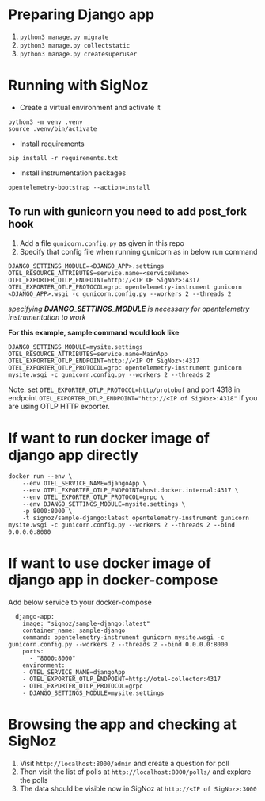 # Preparing Django app

1. `python3 manage.py migrate`
2. `python3 manage.py collectstatic`
3. `python3 manage.py createsuperuser`

# Running with SigNoz

- Create a virtual environment and activate it

```
python3 -m venv .venv
source .venv/bin/activate
```

- Install requirements

```
pip install -r requirements.txt
```

- Install instrumentation packages

```
opentelemetry-bootstrap --action=install
```

## To run with gunicorn you need to add post_fork hook

1. Add a file `gunicorn.config.py` as given in this repo
2. Specify that config file when running gunicorn as in below run command

```
DJANGO_SETTINGS_MODULE=<DJANGO_APP>.settings OTEL_RESOURCE_ATTRIBUTES=service.name=<serviceName> OTEL_EXPORTER_OTLP_ENDPOINT=http://<IP OF SigNoz>:4317 OTEL_EXPORTER_OTLP_PROTOCOL=grpc opentelemetry-instrument gunicorn <DJANGO_APP>.wsgi -c gunicorn.config.py --workers 2 --threads 2
```
*specifying **DJANGO_SETTINGS_MODULE** is necessary for opentelemetry instrumentation to work*

**For this example, sample command would look like**

```
DJANGO_SETTINGS_MODULE=mysite.settings  OTEL_RESOURCE_ATTRIBUTES=service.name=MainApp OTEL_EXPORTER_OTLP_ENDPOINT=http://<IP Of SigNoz>:4317 OTEL_EXPORTER_OTLP_PROTOCOL=grpc opentelemetry-instrument gunicorn mysite.wsgi -c gunicorn.config.py --workers 2 --threads 2
```

Note: set `OTEL_EXPORTER_OTLP_PROTOCOL=http/protobuf` and port 4318 in endpoint `OTEL_EXPORTER_OTLP_ENDPOINT="http://<IP of SigNoz>:4318"` if you are using OTLP HTTP exporter.

# If want to run docker image of django app directly 
```
docker run --env \
    --env OTEL_SERVICE_NAME=djangoApp \
    --env OTEL_EXPORTER_OTLP_ENDPOINT=host.docker.internal:4317 \
    --env OTEL_EXPORTER_OTLP_PROTOCOL=grpc \
    --env DJANGO_SETTINGS_MODULE=mysite.settings \
    -p 8000:8000 \
    -t signoz/sample-django:latest opentelemetry-instrument gunicorn mysite.wsgi -c gunicorn.config.py --workers 2 --threads 2 --bind 0.0.0.0:8000
```

# If want to use docker image of django app in docker-compose
Add below service to your docker-compose
```
  django-app:
    image: "signoz/sample-django:latest"
    container_name: sample-django
    command: opentelemetry-instrument gunicorn mysite.wsgi -c gunicorn.config.py --workers 2 --threads 2 --bind 0.0.0.0:8000
    ports:
      - "8000:8000"
    environment:
    - OTEL_SERVICE_NAME=djangoApp
    - OTEL_EXPORTER_OTLP_ENDPOINT=http://otel-collector:4317
    - OTEL_EXPORTER_OTLP_PROTOCOL=grpc
    - DJANGO_SETTINGS_MODULE=mysite.settings
```

# Browsing the app and checking at SigNoz

1. Visit `http://localhost:8000/admin` and create a question for poll
2. Then visit the list of polls at `http://localhost:8000/polls/` and explore the polls
3. The data should be visible now in SigNoz at `http://<IP of SigNoz>:3000`




